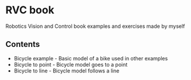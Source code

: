 # RVC book
Robotics Vision and Control book examples and exercises made by myself

## Contents

- Bicycle example   - Basic model of a bike used in other examples
- Bicycle to point  - Bicycle model goes to a point
- Bicycle to line   - Bicycle model follows a line

